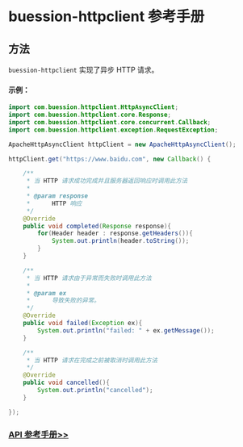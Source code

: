 # buession-httpclient 参考手册


## 方法


`buession-httpclient` 实现了异步 HTTP 请求。


#### 示例：

```java
import com.buession.httpclient.HttpAsyncClient;
import com.buession.httpclient.core.Response;
import com.buession.httpclient.core.concurrent.Callback;
import com.buession.httpclient.exception.RequestException;

ApacheHttpAsyncClient httpClient = new ApacheHttpAsyncClient();

httpClient.get("https://www.baidu.com", new Callback() {

	/**
	 * 当 HTTP 请求成功完成并且服务器返回响应时调用此方法
	 *
	 * @param response
	 * 		HTTP 响应
	 */
	@Override
	public void completed(Response response){
		for(Header header : response.getHeaders()){
			System.out.println(header.toString());
		}
	}

	/**
	 * 当 HTTP 请求由于异常而失败时调用此方法
	 *
	 * @param ex
	 * 		导致失败的异常。
	 */
	@Override
	public void failed(Exception ex){
		System.out.println("failed: " + ex.getMessage());
	}

	/**
	 * 当 HTTP 请求在完成之前被取消时调用此方法
	 */
	@Override
	public void cancelled(){
		System.out.println("cancelled");
	}

});
```


### [API 参考手册>>](https://javadoc.io/static/com.buession/buession-httpclient/2.3.0/com/buession/httpclient/HttpAsyncClient.html)